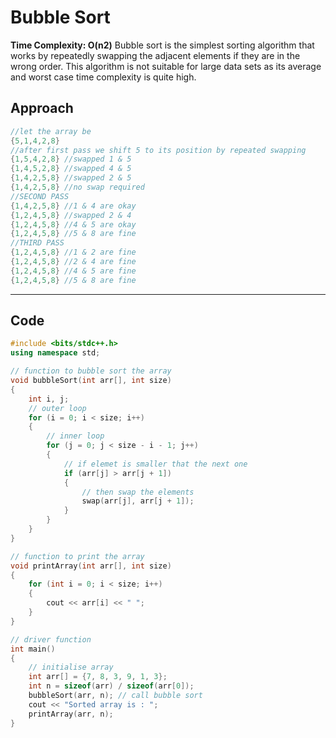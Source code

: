 # Bubble Sort
**Time Complexity: O(n2)**
Bubble sort is the simplest sorting algorithm that works by repeatedly swapping the adjacent elements if they are in the wrong order. This algorithm is not suitable for large data sets as its average and worst case time complexity is quite high.
## Approach
```cpp
//let the array be
{5,1,4,2,8}
//after first pass we shift 5 to its position by repeated swapping
{1,5,4,2,8} //swapped 1 & 5
{1,4,5,2,8} //swapped 4 & 5
{1,4,2,5,8} //swapped 2 & 5
{1,4,2,5,8} //no swap required
//SECOND PASS
{1,4,2,5,8} //1 & 4 are okay
{1,2,4,5,8} //swapped 2 & 4
{1,2,4,5,8} //4 & 5 are okay
{1,2,4,5,8} //5 & 8 are fine
//THIRD PASS
{1,2,4,5,8} //1 & 2 are fine
{1,2,4,5,8} //2 & 4 are fine
{1,2,4,5,8} //4 & 5 are fine
{1,2,4,5,8} //5 & 8 are fine
```
---
## Code
```cpp
#include <bits/stdc++.h>
using namespace std;

// function to bubble sort the array
void bubbleSort(int arr[], int size)
{
    int i, j;
    // outer loop
    for (i = 0; i < size; i++)
    {
        // inner loop
        for (j = 0; j < size - i - 1; j++)
        {
            // if elemet is smaller that the next one
            if (arr[j] > arr[j + 1])
            {
                // then swap the elements
                swap(arr[j], arr[j + 1]);
            }
        }
    }
}

// function to print the array
void printArray(int arr[], int size)
{
    for (int i = 0; i < size; i++)
    {
        cout << arr[i] << " ";
    }
}

// driver function
int main()
{
    // initialise array
    int arr[] = {7, 8, 3, 9, 1, 3};
    int n = sizeof(arr) / sizeof(arr[0]);
    bubbleSort(arr, n); // call bubble sort
    cout << "Sorted array is : ";
    printArray(arr, n);
}
```